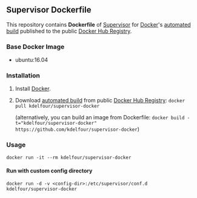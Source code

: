 ## Supervisor Dockerfile

This repository contains **Dockerfile** of [Supervisor](http://supervisord.org/) for [Docker](https://www.docker.com/)'s [automated build](https://registry.hub.docker.com/u/kdelfour/supervisor-docker/) published to the public [Docker Hub Registry](https://registry.hub.docker.com/).

### Base Docker Image

* ubuntu:16.04

### Installation

1. Install [Docker](https://www.docker.com/).

2. Download [automated build](https://registry.hub.docker.com/u/kdelfour/supervisor-docker/) from public [Docker Hub Registry](https://registry.hub.docker.com/): `docker pull kdelfour/supervisor-docker`

   (alternatively, you can build an image from Dockerfile: `docker build -t="kdelfour/supervisor-docker" https://github.com/kdelfour/supervisor-docker`)

### Usage

    docker run -it --rm kdelfour/supervisor-docker

#### Run with custom config directory

    docker run -d -v <config-dir>:/etc/supervisor/conf.d kdelfour/supervisor-docker
